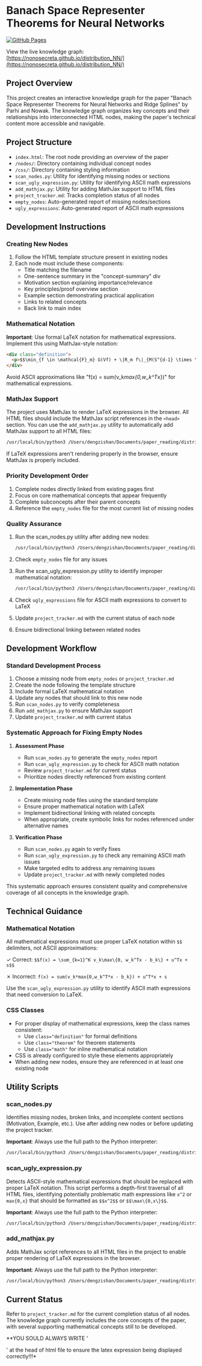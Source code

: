# Banach Space Representer Theorems for Neural Networks

[![GitHub Pages](https://img.shields.io/badge/GitHub%20Pages-Live-brightgreen)](https://nonosecreta.github.io/distribution_NN/)

View the live knowledge graph: [https://nonosecreta.github.io/distribution_NN/](https://nonosecreta.github.io/distribution_NN/)

## Project Overview

This project creates an interactive knowledge graph for the paper "Banach Space Representer Theorems for Neural Networks and Ridge Splines" by Parhi and Nowak. The knowledge graph organizes key concepts and their relationships into interconnected HTML nodes, making the paper's technical content more accessible and navigable.

## Project Structure

- `index.html`: The root node providing an overview of the paper
- `/nodes/`: Directory containing individual concept nodes
- `/css/`: Directory containing styling information
- `scan_nodes.py`: Utility for identifying missing nodes or sections
- `scan_ugly_expression.py`: Utility for identifying ASCII math expressions
- `add_mathjax.py`: Utility for adding MathJax support to HTML files
- `project_tracker.md`: Tracks completion status of all nodes
- `empty_nodes`: Auto-generated report of missing nodes/sections
- `ugly_expressions`: Auto-generated report of ASCII math expressions

## Development Instructions

### Creating New Nodes

1. Follow the HTML template structure present in existing nodes
2. Each node must include these components:
   - Title matching the filename
   - One-sentence summary in the "concept-summary" div
   - Motivation section explaining importance/relevance
   - Key principles/proof overview section
   - Example section demonstrating practical application
   - Links to related concepts
   - Back link to main index

### Mathematical Notation

**Important**: Use formal LaTeX notation for mathematical expressions. Implement this using MathJax-style notation:

```html
<div class="definition">
  <p>$$\min_{f \in \mathcal{F}_m} G(Vf) + \|R_m f\|_{M(S^{d-1} \times \mathbb{R})}$$</p>
</div>
```

Avoid ASCII approximations like "f(x) = sum(v_k*max{0,w_k^T*x})" for mathematical expressions.

### MathJax Support

The project uses MathJax to render LaTeX expressions in the browser. All HTML files should include the MathJax script references in the `<head>` section. You can use the `add_mathjax.py` utility to automatically add MathJax support to all HTML files:

```bash
/usr/local/bin/python3 /Users/dengzishan/Documents/paper_reading/distribution_NN/add_mathjax.py
```

If LaTeX expressions aren't rendering properly in the browser, ensure MathJax is properly included.

### Priority Development Order

1. Complete nodes directly linked from existing pages first
2. Focus on core mathematical concepts that appear frequently
3. Complete subconcepts after their parent concepts
4. Reference the `empty_nodes` file for the most current list of missing nodes

### Quality Assurance

1. Run the scan_nodes.py utility after adding new nodes:
   ```bash
   /usr/local/bin/python3 /Users/dengzishan/Documents/paper_reading/distribution_NN/scan_nodes.py
   ```

2. Check `empty_nodes` file for any issues

3. Run the scan_ugly_expression.py utility to identify improper mathematical notation:
   ```bash
   /usr/local/bin/python3 /Users/dengzishan/Documents/paper_reading/distribution_NN/scan_ugly_expression.py
   ```

4. Check `ugly_expressions` file for ASCII math expressions to convert to LaTeX
5. Update `project_tracker.md` with the current status of each node
6. Ensure bidirectional linking between related nodes

## Development Workflow

### Standard Development Process

1. Choose a missing node from `empty_nodes` or `project_tracker.md`
2. Create the node following the template structure
3. Include formal LaTeX mathematical notation
4. Update any nodes that should link to this new node
5. Run `scan_nodes.py` to verify completeness
6. Run `add_mathjax.py` to ensure MathJax support
7. Update `project_tracker.md` with current status

### Systematic Approach for Fixing Empty Nodes

1. **Assessment Phase**
   - Run `scan_nodes.py` to generate the `empty_nodes` report
   - Run `scan_ugly_expression.py` to check for ASCII math notation
   - Review `project_tracker.md` for current status
   - Prioritize nodes directly referenced from existing content

2. **Implementation Phase**
   - Create missing node files using the standard template
   - Ensure proper mathematical notation with LaTeX
   - Implement bidirectional linking with related concepts
   - When appropriate, create symbolic links for nodes referenced under alternative names

3. **Verification Phase**
   - Run `scan_nodes.py` again to verify fixes
   - Run `scan_ugly_expression.py` to check any remaining ASCII math issues
   - Make targeted edits to address any remaining issues
   - Update `project_tracker.md` with newly completed nodes

This systematic approach ensures consistent quality and comprehensive coverage of all concepts in the knowledge graph.

## Technical Guidance

### Mathematical Notation

All mathematical expressions must use proper LaTeX notation within `$$` delimiters, not ASCII approximations:

✓ Correct: `$$f(x) = \sum_{k=1}^K v_k\max\{0, w_k^Tx - b_k\} + u^Tx + s$$`

✗ Incorrect: `f(x) = sum(v_k*max{0,w_k^T*x - b_k}) + u^T*x + s`

Use the `scan_ugly_expression.py` utility to identify ASCII math expressions that need conversion to LaTeX.

### CSS Classes

- For proper display of mathematical expressions, keep the class names consistent:
  - Use `class="definition"` for formal definitions
  - Use `class="theorem"` for theorem statements
  - Use `class="math"` for inline mathematical notation
- CSS is already configured to style these elements appropriately
- When adding new nodes, ensure they are referenced in at least one existing node

## Utility Scripts

### scan_nodes.py
Identifies missing nodes, broken links, and incomplete content sections (Motivation, Example, etc.). Use after adding new nodes or before updating the project tracker.

**Important**: Always use the full path to the Python interpreter:
```bash
/usr/local/bin/python3 /Users/dengzishan/Documents/paper_reading/distribution_NN/scan_nodes.py
```

### scan_ugly_expression.py
Detects ASCII-style mathematical expressions that should be replaced with proper LaTeX notation. This script performs a depth-first traversal of all HTML files, identifying potentially problematic math expressions like `x^2` or `max{0,x}` that should be formatted as `$$x^2$$` or `$$\max\{0,x\}$$`.

**Important**: Always use the full path to the Python interpreter:
```bash
/usr/local/bin/python3 /Users/dengzishan/Documents/paper_reading/distribution_NN/scan_ugly_expression.py
```

### add_mathjax.py
Adds MathJax script references to all HTML files in the project to enable proper rendering of LaTeX expressions in the browser.

**Important**: Always use the full path to the Python interpreter:
```bash
/usr/local/bin/python3 /Users/dengzishan/Documents/paper_reading/distribution_NN/add_mathjax.py
```

## Current Status

Refer to `project_tracker.md` for the current completion status of all nodes. The knowledge graph currently includes the core concepts of the paper, with several supporting mathematical concepts still to be developed.

**YOU SOULD ALWAYS WRITE '<script src="https://polyfill.io/v3/polyfill.min.js?features=es6"></script>
<script src="../js/mathjax-config.js"></script>
<script id="MathJax-script" async src="https://cdn.jsdelivr.net/npm/mathjax@3/es5/tex-mml-chtml.js"></script>' at the head of html file to ensure the latex expression being displayed correctly!!!*

